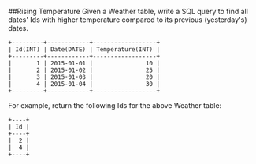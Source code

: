 ##Rising Temperature
Given a Weather table, write a SQL query to find all dates' Ids with higher temperature compared to its previous (yesterday's) dates.

<pre><code>+---------+------------+------------------+
| Id(INT) | Date(DATE) | Temperature(INT) |
+---------+------------+------------------+
|       1 | 2015-01-01 |               10 |
|       2 | 2015-01-02 |               25 |
|       3 | 2015-01-03 |               20 |
|       4 | 2015-01-04 |               30 |
+---------+------------+------------------+</code></pre>

For example, return the following Ids for the above Weather table:
<pre><code>+----+
| Id |
+----+
|  2 |
|  4 |
+----+</code></pre>